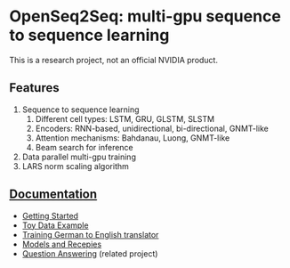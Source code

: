 # OpenSeq2Seq: multi-gpu sequence to sequence learning
This is a research project, not an official NVIDIA product.

## Features
1. Sequence to sequence learning
   1. Different cell types: LSTM, GRU, GLSTM, SLSTM
   2. Encoders: RNN-based, unidirectional, bi-directional, GNMT-like
   3. Attention mechanisms: Bahdanau, Luong, GNMT-like
   4. Beam search for inference
2. Data parallel multi-gpu training
3. LARS norm scaling algorithm


## [Documentation](https://github.com/NVIDIA/OpenSeq2Seq/wiki)

* [Getting Started](https://github.com/NVIDIA/OpenSeq2Seq/wiki/Getting-started)
* [Toy Data Example](https://github.com/NVIDIA/OpenSeq2Seq/wiki/Toy-data-example)
* [Training German to English translator](https://github.com/NVIDIA/OpenSeq2Seq/wiki/Training-German-to-English-translator)
* [Models and Recepies](https://github.com/NVIDIA/OpenSeq2Seq/wiki/Models-and-Recepies)
* [Question Answering](https://github.com/NVIDIA/OpenSeq2Seq/blob/master/QuestionAnswering/README.md) (related project)
